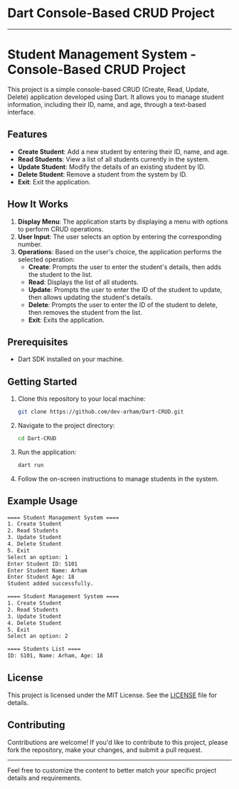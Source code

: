 # Dart Console-Based CRUD Project

---

# Student Management System - Console-Based CRUD Project

This project is a simple console-based CRUD (Create, Read, Update, Delete) application developed using Dart. It allows you to manage student information, including their ID, name, and age, through a text-based interface.

## Features

- **Create Student**: Add a new student by entering their ID, name, and age.
- **Read Students**: View a list of all students currently in the system.
- **Update Student**: Modify the details of an existing student by ID.
- **Delete Student**: Remove a student from the system by ID.
- **Exit**: Exit the application.

## How It Works

1. **Display Menu**: The application starts by displaying a menu with options to perform CRUD operations.
2. **User Input**: The user selects an option by entering the corresponding number.
3. **Operations**: Based on the user's choice, the application performs the selected operation:
   - **Create**: Prompts the user to enter the student's details, then adds the student to the list.
   - **Read**: Displays the list of all students.
   - **Update**: Prompts the user to enter the ID of the student to update, then allows updating the student's details.
   - **Delete**: Prompts the user to enter the ID of the student to delete, then removes the student from the list.
   - **Exit**: Exits the application.

## Prerequisites

- Dart SDK installed on your machine.

## Getting Started

1. Clone this repository to your local machine:

   ```bash
   git clone https://github.com/dev-arham/Dart-CRUD.git
   ```

2. Navigate to the project directory:

   ```bash
   cd Dart-CRUD
   ```

3. Run the application:

   ```bash
   dart run
   ```

4. Follow the on-screen instructions to manage students in the system.

## Example Usage

```bash
==== Student Management System ====
1. Create Student
2. Read Students
3. Update Student
4. Delete Student
5. Exit
Select an option: 1
Enter Student ID: S101
Enter Student Name: Arham
Enter Student Age: 18
Student added successfully.

==== Student Management System ====
1. Create Student
2. Read Students
3. Update Student
4. Delete Student
5. Exit
Select an option: 2

==== Students List ====
ID: S101, Name: Arham, Age: 18
```

## License

This project is licensed under the MIT License. See the [LICENSE](LICENSE) file for details.

## Contributing

Contributions are welcome! If you'd like to contribute to this project, please fork the repository, make your changes, and submit a pull request.

---

Feel free to customize the content to better match your specific project details and requirements.